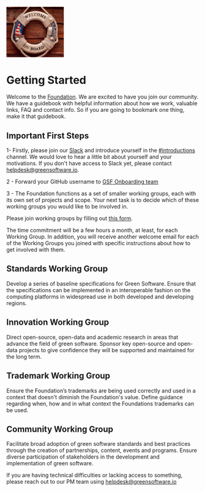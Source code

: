 [<img src="./img/Onboard image.png" alt="drawing" width="150"/>](https://greensoftware.foundation)

# Getting Started

Welcome to the [Foundation](https://greensoftware.foundation). We are excited to have you join our community. We have a guidebook with helpful information about how we work, valuable links, FAQ and contact info. So if you are going to bookmark one thing, make it that guidebook.


## Important First Steps

1- Firstly, please join our [Slack](https://join.slack.com/t/greensoftwarefdn/signup) and introduce yourself in the [#introductions](https://greensoftwarefdn.slack.com/archives/C028640QYSV) channel. We would love to hear a little bit about yourself and your motivations. If you don't have access to Slack yet, please contact helpdesk@greensoftware.io.

2 - Forward your GitHub username to [GSF Onboarding team](mailto:helpdesk@greensoftware.foundation)

3 - The Foundation functions as a set of smaller working groups, each with its own set of projects and scope. Your next task is to decide which of these working groups you would like to be involved in. 

Please join working groups by filling out [this form](https://docs.google.com/forms/d/e/1FAIpQLScbmtso8IprXx_PlHwhTFCoTZkmtc7HuDPdXTP9EOXvupVYrw/viewform).

The time commitment will be a few hours a month, at least, for each Working Group. In addition, you will receive another welcome email for each of the Working Groups you joined with specific instructions about how to get involved with them.

## Standards Working Group
Develop a series of baseline specifications for Green Software. 
Ensure that the specifications can be implemented in an interoperable fashion on the computing platforms in widespread use in both developed and developing regions.

## Innovation Working Group
Direct open-source, open-data and academic research in areas that advance the field of green software.
Sponsor key open-source and open-data projects to give confidence they will be supported and maintained for the long term.

## Trademark Working Group
Ensure the Foundation’s trademarks are being used correctly and used in a context that doesn't diminish the Foundation's value.
Define guidance regarding when, how and in what context the Foundations trademarks can be used.

## Community Working Group
Facilitate broad adoption of green software standards and best practices through the creation of partnerships, content, events and programs.
Ensure diverse participation of stakeholders in the development and implementation of green software.

If you are having technical difficulties or lacking access to something, please reach out to our PM team using helpdesk@greensoftware.io



